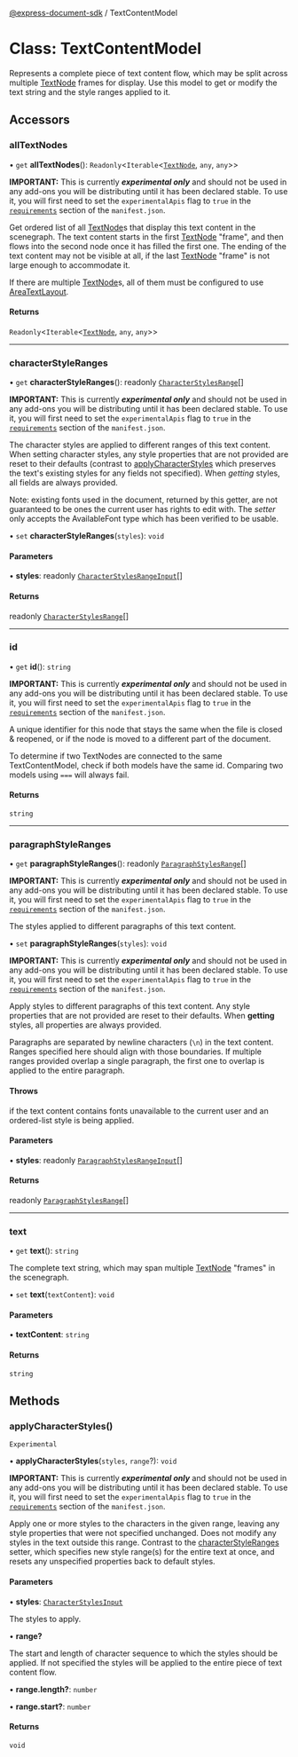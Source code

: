 [@express-document-sdk](../overview.md) / TextContentModel

# Class: TextContentModel

Represents a complete piece of text content flow, which may be split across multiple [TextNode](TextNode.md) frames for display.
Use this model to get or modify the text string and the style ranges applied to it.

## Accessors

### allTextNodes

• `get` **allTextNodes**(): `Readonly`<`Iterable`<[`TextNode`](TextNode.md), `any`, `any`\>\>

<InlineAlert slots="text" variant="warning"/>

**IMPORTANT:** This is currently ***experimental only*** and should not be used in any add-ons you will be distributing until it has been declared stable. To use it, you will first need to set the `experimentalApis` flag to `true` in the [`requirements`](../../../manifest/index.md#requirements) section of the `manifest.json`.

Get ordered list of all [TextNode](TextNode.md)s that display this text content in the scenegraph. The text content
starts in the first  [TextNode](TextNode.md) "frame", and then flows into the second node once it has filled the first one. The ending of the
text content may not be visible at all, if the last [TextNode](TextNode.md) "frame" is not large enough to accommodate it.

If there are multiple [TextNode](TextNode.md)s, all of them must be configured to use [AreaTextLayout](../interfaces/AreaTextLayout.md).

#### Returns

`Readonly`<`Iterable`<[`TextNode`](TextNode.md), `any`, `any`\>\>

---

### characterStyleRanges

• `get` **characterStyleRanges**(): readonly [`CharacterStylesRange`](../interfaces/CharacterStylesRange.md)[]

<InlineAlert slots="text" variant="warning"/>

**IMPORTANT:** This is currently ***experimental only*** and should not be used in any add-ons you will be distributing until it has been declared stable. To use it, you will first need to set the `experimentalApis` flag to `true` in the [`requirements`](../../../manifest/index.md#requirements) section of the `manifest.json`.

The character styles are applied to different ranges of this text content. When setting character styles, any style
properties that are not provided are reset to their defaults (contrast to [applyCharacterStyles](TextContentModel.md#applycharacterstyles) which
preserves the text's existing styles for any fields not specified). When *getting* styles, all fields are always
provided.

Note: existing fonts used in the document, returned by this getter, are not guaranteed to be ones the current user
has rights to edit with. The *setter* only accepts the AvailableFont type which has been verified to be usable.

• `set` **characterStyleRanges**(`styles`): `void`

#### Parameters

• **styles**: readonly [`CharacterStylesRangeInput`](../interfaces/CharacterStylesRangeInput.md)[]

#### Returns

readonly [`CharacterStylesRange`](../interfaces/CharacterStylesRange.md)[]

---

### id

• `get` **id**(): `string`

<InlineAlert slots="text" variant="warning"/>

**IMPORTANT:** This is currently ***experimental only*** and should not be used in any add-ons you will be distributing until it has been declared stable. To use it, you will first need to set the `experimentalApis` flag to `true` in the [`requirements`](../../../manifest/index.md#requirements) section of the `manifest.json`.

A unique identifier for this node that stays the same when the file is closed & reopened, or if the node is
moved to a different part of the document.

To determine if two TextNodes are connected to the same TextContentModel,
check if both models have the same id.
Comparing two models using `===` will always fail.

#### Returns

`string`

---

### paragraphStyleRanges

• `get` **paragraphStyleRanges**(): readonly [`ParagraphStylesRange`](../interfaces/ParagraphStylesRange.md)[]

<InlineAlert slots="text" variant="warning"/>

**IMPORTANT:** This is currently ***experimental only*** and should not be used in any add-ons you will be distributing until it has been declared stable. To use it, you will first need to set the `experimentalApis` flag to `true` in the [`requirements`](../../../manifest/index.md#requirements) section of the `manifest.json`.

The styles applied to different paragraphs of this text content.

• `set` **paragraphStyleRanges**(`styles`): `void`

<InlineAlert slots="text" variant="warning"/>

**IMPORTANT:** This is currently ***experimental only*** and should not be used in any add-ons you will be distributing until it has been declared stable. To use it, you will first need to set the `experimentalApis` flag to `true` in the [`requirements`](../../../manifest/index.md#requirements) section of the `manifest.json`.

Apply styles to different paragraphs of this text content. Any style properties that are not provided are reset to their defaults.
When **getting** styles, all properties are always provided.

Paragraphs are separated by newline characters (`\n`) in the text content. Ranges specified here should align with
those boundaries. If multiple ranges provided overlap a single paragraph, the first one to overlap is applied to the
entire paragraph.

#### Throws

if the text content contains fonts unavailable to the current user and an ordered-list style is being applied.

#### Parameters

• **styles**: readonly [`ParagraphStylesRangeInput`](../interfaces/ParagraphStylesRangeInput.md)[]

#### Returns

readonly [`ParagraphStylesRange`](../interfaces/ParagraphStylesRange.md)[]

---

### text

• `get` **text**(): `string`

The complete text string, which may span multiple [TextNode](TextNode.md) "frames" in the scenegraph.

• `set` **text**(`textContent`): `void`

#### Parameters

• **textContent**: `string`

#### Returns

`string`

## Methods

### applyCharacterStyles()

`Experimental`

• **applyCharacterStyles**(`styles`, `range`?): `void`

<InlineAlert slots="text" variant="warning"/>

**IMPORTANT:** This is currently ***experimental only*** and should not be used in any add-ons you will be distributing until it has been declared stable. To use it, you will first need to set the `experimentalApis` flag to `true` in the [`requirements`](../../../manifest/index.md#requirements) section of the `manifest.json`.

Apply one or more styles to the characters in the given range, leaving any style properties that were not specified
unchanged. Does not modify any styles in the text outside this range. Contrast to the [characterStyleRanges](TextContentModel.md#characterstyleranges)
setter, which specifies new style range(s) for the entire text at once, and resets any unspecified properties back to
default styles.

#### Parameters

• **styles**: [`CharacterStylesInput`](../interfaces/CharacterStylesInput.md)

The styles to apply.

• **range?**

The start and length of character sequence to which the styles should be applied.
If not specified the styles will be applied to the entire piece of text content flow.

• **range.length?**: `number`

• **range.start?**: `number`

#### Returns

`void`
